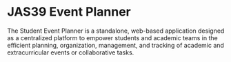 # JAS39 Event Planner

The Student Event Planner is a standalone, web-based application designed as a centralized
platform to empower students and academic teams in the efficient planning, organization,
management, and tracking of academic and extracurricular events or collaborative tasks.
